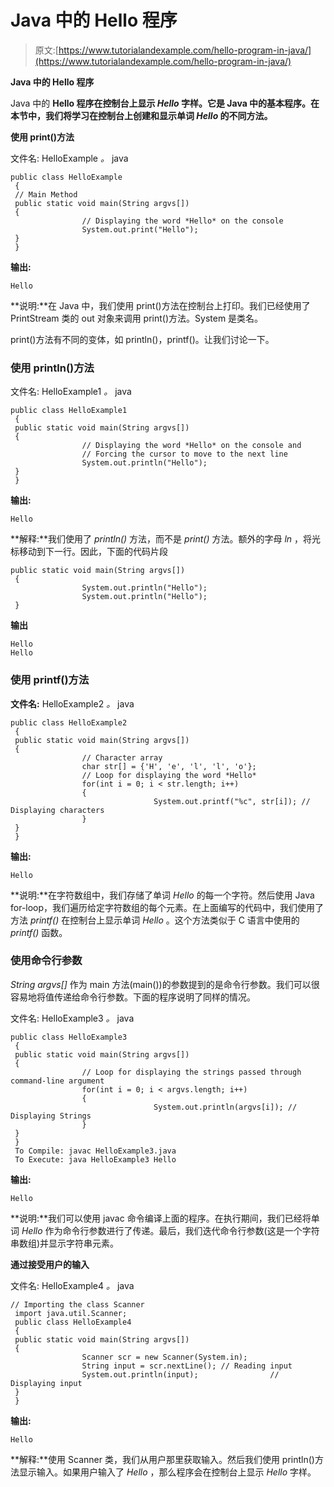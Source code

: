 # Java 中的 Hello 程序

> 原文:[https://www.tutorialandexample.com/hello-program-in-java/](https://www.tutorialandexample.com/hello-program-in-java/)

**Java 中的 Hello 程序**

Java 中的 **Hello 程序在控制台上显示 *Hello* 字样。它是 Java 中的基本程序。在本节中，我们将学习在控制台上创建和显示单词 *Hello* 的不同方法。**

**使用 print()方法**

文件名: HelloExample *。* java

```
public class HelloExample
 {
 // Main Method 
 public static void main(String argvs[])
 {
                // Displaying the word *Hello* on the console
                System.out.print("Hello");
 }
 } 
```

**输出:**

```
Hello
```

**说明:**在 Java 中，我们使用 print()方法在控制台上打印。我们已经使用了 PrintStream 类的 out 对象来调用 print()方法。System 是类名。

print()方法有不同的变体，如 println()，printf()。让我们讨论一下。

### 使用 println()方法

文件名: HelloExample1 *。* java

```
public class HelloExample1
 {             
 public static void main(String argvs[])
 {
                // Displaying the word *Hello* on the console and
                // Forcing the cursor to move to the next line
                System.out.println("Hello");
 }
 } 
```

**输出:**

```
Hello
```

**解释:**我们使用了 *println()* 方法，而不是 *print()* 方法。额外的字母 *ln* ，将光标移动到下一行。因此，下面的代码片段

```
public static void main(String argvs[])
 {
                System.out.println("Hello");
                System.out.println("Hello");
 } 
```

**输出**

```
Hello
Hello
```

### 使用 printf()方法

**文件名:** HelloExample2 *。* java

```
public class HelloExample2
 {             
 public static void main(String argvs[])
 {
                // Character array
                char str[] = {'H', 'e', 'l', 'l', 'o'};
                // Loop for displaying the word *Hello*
                for(int i = 0; i < str.length; i++)
                {
                                System.out.printf("%c", str[i]); // Displaying characters
                }
 }
 } 
```

**输出:**

```
Hello
```

**说明:**在字符数组中，我们存储了单词 *Hello* 的每一个字符。然后使用 Java for-loop，我们遍历给定字符数组的每个元素。在上面编写的代码中，我们使用了方法 *printf()* 在控制台上显示单词 *Hello* 。这个方法类似于 C 语言中使用的 *printf()* 函数。

### 使用命令行参数

*String argvs[]* 作为 main 方法(main())的参数提到的是命令行参数。我们可以很容易地将值传递给命令行参数。下面的程序说明了同样的情况。

文件名: HelloExample3 *。* java

```
public class HelloExample3
 {             
 public static void main(String argvs[])
 {
                // Loop for displaying the strings passed through command-line argument
                for(int i = 0; i < argvs.length; i++)
                {
                                System.out.println(argvs[i]); // Displaying Strings
                }
 }
 }
 To Compile: javac HelloExample3.java
 To Execute: java HelloExample3 Hello 
```

**输出:**

```
Hello
```

**说明:**我们可以使用 javac 命令编译上面的程序。在执行期间，我们已经将单词 *Hello* 作为命令行参数进行了传递。最后，我们迭代命令行参数(这是一个字符串数组)并显示字符串元素。

**通过接受用户的输入**

文件名: HelloExample4 *。* java

```
// Importing the class Scanner
 import java.util.Scanner;
 public class HelloExample4
 {             
 public static void main(String argvs[])
 {
                Scanner scr = new Scanner(System.in);
                String input = scr.nextLine(); // Reading input
                System.out.println(input);                // Displaying input
 }
 } 
```

**输出:**

```
Hello
```

**解释:**使用 Scanner 类，我们从用户那里获取输入。然后我们使用 println()方法显示输入。如果用户输入了 *Hello* ，那么程序会在控制台上显示 *Hello* 字样。